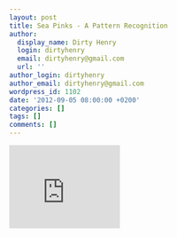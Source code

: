 ```yaml
---
layout: post
title: Sea Pinks - A Pattern Recognition
author:
  display_name: Dirty Henry
  login: dirtyhenry
  email: dirtyhenry@gmail.com
  url: ''
author_login: dirtyhenry
author_email: dirtyhenry@gmail.com
wordpress_id: 1102
date: '2012-09-05 08:00:00 +0200'
categories: []
tags: []
comments: []
---
```

<iframe src="http://player.vimeo.com/video/47576681" width="200" height="150" frameborder="0" webkitAllowFullScreen mozallowfullscreen allowFullScreen></iframe>
